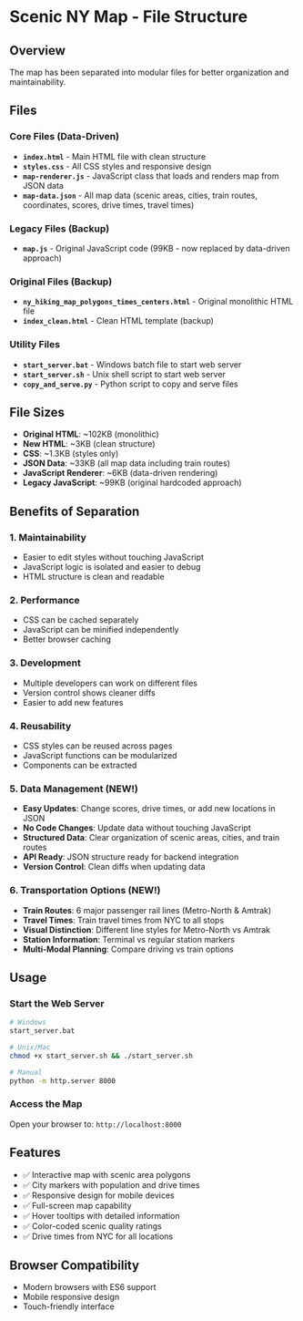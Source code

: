 # Scenic NY Map - File Structure

## Overview
The map has been separated into modular files for better organization and maintainability.

## Files

### Core Files (Data-Driven)
- **`index.html`** - Main HTML file with clean structure
- **`styles.css`** - All CSS styles and responsive design
- **`map-renderer.js`** - JavaScript class that loads and renders map from JSON data
- **`map-data.json`** - All map data (scenic areas, cities, train routes, coordinates, scores, drive times, travel times)

### Legacy Files (Backup)
- **`map.js`** - Original JavaScript code (99KB - now replaced by data-driven approach)

### Original Files (Backup)
- **`ny_hiking_map_polygons_times_centers.html`** - Original monolithic HTML file
- **`index_clean.html`** - Clean HTML template (backup)

### Utility Files
- **`start_server.bat`** - Windows batch file to start web server
- **`start_server.sh`** - Unix shell script to start web server
- **`copy_and_serve.py`** - Python script to copy and serve files

## File Sizes
- **Original HTML**: ~102KB (monolithic)
- **New HTML**: ~3KB (clean structure)
- **CSS**: ~1.3KB (styles only)
- **JSON Data**: ~33KB (all map data including train routes)
- **JavaScript Renderer**: ~6KB (data-driven rendering)
- **Legacy JavaScript**: ~99KB (original hardcoded approach)

## Benefits of Separation

### 1. **Maintainability**
- Easier to edit styles without touching JavaScript
- JavaScript logic is isolated and easier to debug
- HTML structure is clean and readable

### 2. **Performance**
- CSS can be cached separately
- JavaScript can be minified independently
- Better browser caching

### 3. **Development**
- Multiple developers can work on different files
- Version control shows cleaner diffs
- Easier to add new features

### 4. **Reusability**
- CSS styles can be reused across pages
- JavaScript functions can be modularized
- Components can be extracted

### 5. **Data Management** (NEW!)
- **Easy Updates**: Change scores, drive times, or add new locations in JSON
- **No Code Changes**: Update data without touching JavaScript
- **Structured Data**: Clear organization of scenic areas, cities, and train routes
- **API Ready**: JSON structure ready for backend integration
- **Version Control**: Clean diffs when updating data

### 6. **Transportation Options** (NEW!)
- **Train Routes**: 6 major passenger rail lines (Metro-North & Amtrak)
- **Travel Times**: Train travel times from NYC to all stops
- **Visual Distinction**: Different line styles for Metro-North vs Amtrak
- **Station Information**: Terminal vs regular station markers
- **Multi-Modal Planning**: Compare driving vs train options

## Usage

### Start the Web Server
```bash
# Windows
start_server.bat

# Unix/Mac
chmod +x start_server.sh && ./start_server.sh

# Manual
python -m http.server 8000
```

### Access the Map
Open your browser to: `http://localhost:8000`

## Features
- ✅ Interactive map with scenic area polygons
- ✅ City markers with population and drive times
- ✅ Responsive design for mobile devices
- ✅ Full-screen map capability
- ✅ Hover tooltips with detailed information
- ✅ Color-coded scenic quality ratings
- ✅ Drive times from NYC for all locations

## Browser Compatibility
- Modern browsers with ES6 support
- Mobile responsive design
- Touch-friendly interface
